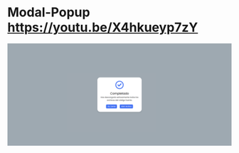 # Modal-Popup https://youtu.be/X4hkueyp7zY
<p align="center">
  <img src="preview.png" alt="preview del proyecto"  width="1600">
</p>